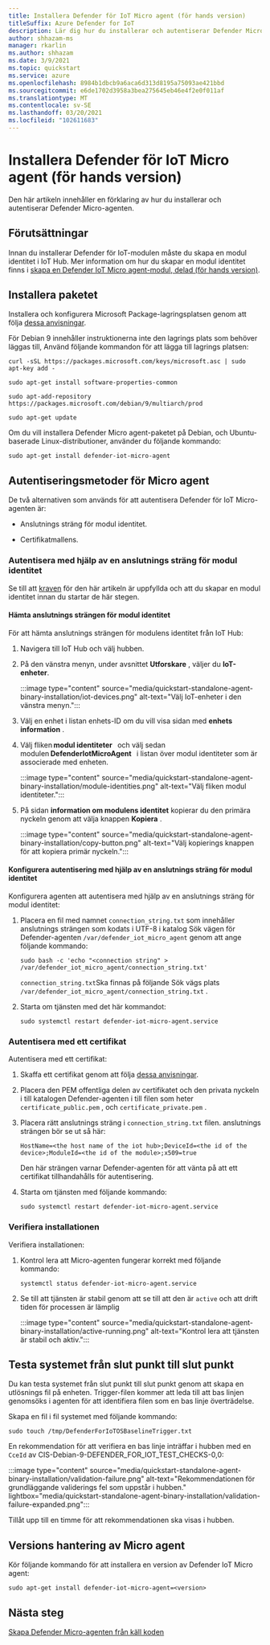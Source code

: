 ```yaml
---
title: Installera Defender för IoT Micro agent (för hands version)
titleSuffix: Azure Defender for IoT
description: Lär dig hur du installerar och autentiserar Defender Micro-agenten.
author: shhazam-ms
manager: rkarlin
ms.author: shhazam
ms.date: 3/9/2021
ms.topic: quickstart
ms.service: azure
ms.openlocfilehash: 8984b1dbcb9a6aca6d313d8195a75093ae421bbd
ms.sourcegitcommit: e6de1702d3958a3bea275645eb46e4f2e0f011af
ms.translationtype: MT
ms.contentlocale: sv-SE
ms.lasthandoff: 03/20/2021
ms.locfileid: "102611683"
---
```

# <a name="install-defender-for-iot-micro-agent-preview"></a>Installera Defender för IoT Micro agent (för hands version)

Den här artikeln innehåller en förklaring av hur du installerar och autentiserar Defender Micro-agenten.

## <a name="prerequisites"></a>Förutsättningar

Innan du installerar Defender för IoT-modulen måste du skapa en modul identitet i IoT Hub. Mer information om hur du skapar en modul identitet finns i [skapa en Defender IoT Micro agent-modul, delad (för hands version)](quickstart-create-micro-agent-module-twin.md).

## <a name="install-the-package"></a>Installera paketet

Installera och konfigurera Microsoft Package-lagringsplatsen genom att följa [dessa anvisningar](/windows-server/administration/linux-package-repository-for-microsoft-software). 

För Debian 9 innehåller instruktionerna inte den lagrings plats som behöver läggas till, Använd följande kommandon för att lägga till lagrings platsen: 

```azurecli
curl -sSL https://packages.microsoft.com/keys/microsoft.asc | sudo apt-key add - 

sudo apt-get install software-properties-common

sudo apt-add-repository https://packages.microsoft.com/debian/9/multiarch/prod

sudo apt-get update
```

Om du vill installera Defender Micro agent-paketet på Debian, och Ubuntu-baserade Linux-distributioner, använder du följande kommando:

```azurecli
sudo apt-get install defender-iot-micro-agent 
```

## <a name="micro-agent-authentication-methods"></a>Autentiseringsmetoder för Micro agent 

De två alternativen som används för att autentisera Defender för IoT Micro-agenten är: 

- Anslutnings sträng för modul identitet. 

- Certifikatmallens.

### <a name="authenticate-using-a-module-identity-connection-string"></a>Autentisera med hjälp av en anslutnings sträng för modul identitet

Se till att [kraven](#prerequisites) för den här artikeln är uppfyllda och att du skapar en modul identitet innan du startar de här stegen. 

#### <a name="get-the-module-identity-connection-string"></a>Hämta anslutnings strängen för modul identitet

För att hämta anslutnings strängen för modulens identitet från IoT Hub: 

1. Navigera till IoT Hub och välj hubben.

1. På den vänstra menyn, under avsnittet **Utforskare** , väljer du **IoT-enheter**.

   :::image type="content" source="media/quickstart-standalone-agent-binary-installation/iot-devices.png" alt-text="Välj IoT-enheter i den vänstra menyn.":::

1. Välj en enhet i listan enhets-ID om du vill visa sidan med **enhets information** .

1. Välj fliken **modul identiteter**   och välj sedan modulen **DefenderIotMicroAgent**   i listan över modul identiteter som är associerade med enheten.

   :::image type="content" source="media/quickstart-standalone-agent-binary-installation/module-identities.png" alt-text="Välj fliken modul identiteter.":::

1. På sidan **information om modulens identitet** kopierar du den primära nyckeln genom att välja knappen **Kopiera** .

   :::image type="content" source="media/quickstart-standalone-agent-binary-installation/copy-button.png" alt-text="Välj kopierings knappen för att kopiera primär nyckeln.":::

#### <a name="configure-authentication-using-a-module-identity-connection-string"></a>Konfigurera autentisering med hjälp av en anslutnings sträng för modul identitet

Konfigurera agenten att autentisera med hjälp av en anslutnings sträng för modul identitet:

1. Placera en fil med namnet `connection_string.txt` som innehåller anslutnings strängen som kodats i UTF-8 i katalog Sök vägen för Defender-agenten `/var/defender_iot_micro_agent` genom att ange följande kommando:

    ```azurecli
    sudo bash -c 'echo "<connection string" > /var/defender_iot_micro_agent/connection_string.txt' 
    ```

    `connection_string.txt`Ska finnas på följande Sök vägs plats `/var/defender_iot_micro_agent/connection_string.txt` .

1. Starta om tjänsten med det här kommandot:  

    ```azurecli
    sudo systemctl restart defender-iot-micro-agent.service 
    ```

### <a name="authenticate-using-a-certificate"></a>Autentisera med ett certifikat

Autentisera med ett certifikat:

1. Skaffa ett certifikat genom att följa [dessa anvisningar](../iot-hub/iot-hub-security-x509-get-started.md).

1. Placera den PEM offentliga delen av certifikatet och den privata nyckeln i till katalogen Defender-agenten i till filen som heter `certificate_public.pem` , och `certificate_private.pem` . 

1. Placera rätt anslutnings sträng i `connection_string.txt` filen. anslutnings strängen bör se ut så här: 

    `HostName=<the host name of the iot hub>;DeviceId=<the id of the device>;ModuleId=<the id of the module>;x509=true` 

    Den här strängen varnar Defender-agenten för att vänta på att ett certifikat tillhandahålls för autentisering. 

1. Starta om tjänsten med följande kommando:  

    ```azurecli
    sudo systemctl restart defender-iot-micro-agent.service
    ```

### <a name="validate-your-installation"></a>Verifiera installationen

Verifiera installationen:

1. Kontrol lera att Micro-agenten fungerar korrekt med följande kommando:  

    ```azurecli
    systemctl status defender-iot-micro-agent.service
    ```
1. Se till att tjänsten är stabil genom att se till att den är `active` och att drift tiden för processen är lämplig

    :::image type="content" source="media/quickstart-standalone-agent-binary-installation/active-running.png" alt-text="Kontrol lera att tjänsten är stabil och aktiv.":::
 
## <a name="testing-the-system-end-to-end"></a>Testa systemet från slut punkt till slut punkt 

Du kan testa systemet från slut punkt till slut punkt genom att skapa en utlösnings fil på enheten. Trigger-filen kommer att leda till att bas linjen genomsöks i agenten för att identifiera filen som en bas linje överträdelse. 

Skapa en fil i fil systemet med följande kommando:

```azurecli
sudo touch /tmp/DefenderForIoTOSBaselineTrigger.txt 
```
En rekommendation för att verifiera en bas linje inträffar i hubben med en `CceId` av CIS-Debian-9-DEFENDER_FOR_IOT_TEST_CHECKS-0,0: 

:::image type="content" source="media/quickstart-standalone-agent-binary-installation/validation-failure.png" alt-text="Rekommendationen för grundläggande validerings fel som uppstår i hubben." lightbox="media/quickstart-standalone-agent-binary-installation/validation-failure-expanded.png":::

Tillåt upp till en timme för att rekommendationen ska visas i hubben. 

## <a name="micro-agent-versioning"></a>Versions hantering av Micro agent 

Kör följande kommando för att installera en version av Defender IoT Micro agent: 

```azurecli
sudo apt-get install defender-iot-micro-agent=<version>
```

## <a name="next-steps"></a>Nästa steg

[Skapa Defender Micro-agenten från käll koden](quickstart-building-the-defender-micro-agent-from-source.md)